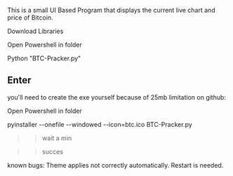 This is a small UI Based Program that displays the current live chart and price of Bitcoin.


Download Libraries

Open Powershell in folder

Python "BTC-Pracker.py"

Enter
-------------------------------
you'll need to create the exe yourself because of 25mb limitation on github:

Open Powershell in folder

pyinstaller --onefile --windowed --icon=btc.ico BTC-Pracker.py

>> wait a min

>> succes









known bugs:
Theme applies not correctly automatically. Restart is needed.
